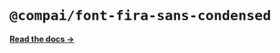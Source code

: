 # `@compai/font-fira-sans-condensed`

[**Read the docs &rarr;**](https://components.ai/docs/typefaces/fira-sans-condensed)
